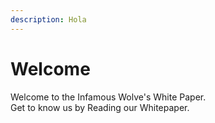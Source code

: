 ```yaml
---
description: Hola
---
```


# Welcome

Welcome to the Infamous Wolve's White Paper.\
Get to know us by Reading our Whitepaper.
